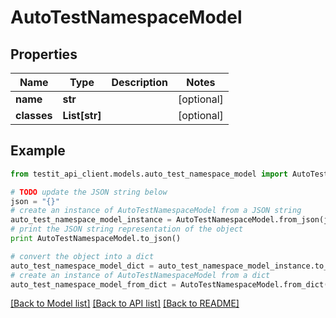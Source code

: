 # AutoTestNamespaceModel


## Properties
Name | Type | Description | Notes
------------ | ------------- | ------------- | -------------
**name** | **str** |  | [optional] 
**classes** | **List[str]** |  | [optional] 

## Example

```python
from testit_api_client.models.auto_test_namespace_model import AutoTestNamespaceModel

# TODO update the JSON string below
json = "{}"
# create an instance of AutoTestNamespaceModel from a JSON string
auto_test_namespace_model_instance = AutoTestNamespaceModel.from_json(json)
# print the JSON string representation of the object
print AutoTestNamespaceModel.to_json()

# convert the object into a dict
auto_test_namespace_model_dict = auto_test_namespace_model_instance.to_dict()
# create an instance of AutoTestNamespaceModel from a dict
auto_test_namespace_model_from_dict = AutoTestNamespaceModel.from_dict(auto_test_namespace_model_dict)
```
[[Back to Model list]](../README.md#documentation-for-models) [[Back to API list]](../README.md#documentation-for-api-endpoints) [[Back to README]](../README.md)


